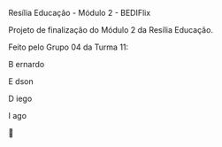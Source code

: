 Resília Educação - Módulo 2 - BEDIFlix

Projeto de finalização do Módulo 2 da Resília Educação.

Feito pelo Grupo 04 da Turma 11:

B ernardo

E dson

D iego

I ago


:shark:
